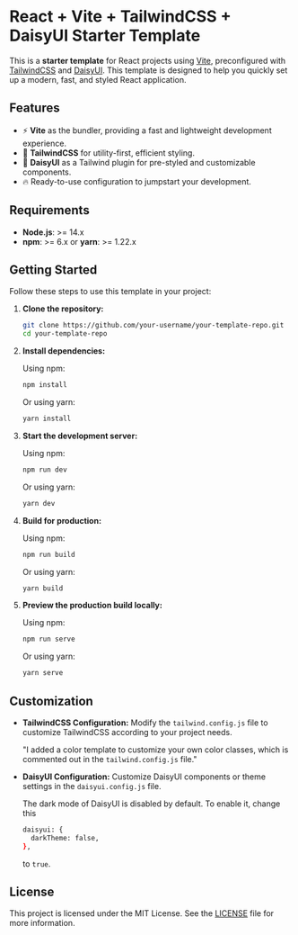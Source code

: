 # React + Vite + TailwindCSS + DaisyUI Starter Template

This is a **starter template** for React projects using [Vite](https://vitejs.dev/), preconfigured with [TailwindCSS](https://tailwindcss.com/) and [DaisyUI](https://daisyui.com/). This template is designed to help you quickly set up a modern, fast, and styled React application.

## Features

- ⚡️ **Vite** as the bundler, providing a fast and lightweight development experience.
- 🎨 **TailwindCSS** for utility-first, efficient styling.
- 🌼 **DaisyUI** as a Tailwind plugin for pre-styled and customizable components.
- 🔥 Ready-to-use configuration to jumpstart your development.

## Requirements

- **Node.js**: >= 14.x
- **npm**: >= 6.x or **yarn**: >= 1.22.x

## Getting Started

Follow these steps to use this template in your project:

1. **Clone the repository:**

   ```bash
   git clone https://github.com/your-username/your-template-repo.git
   cd your-template-repo
   ```

2. **Install dependencies:**

    Using npm:
    
    ```bash
    npm install
    ```
    
    Or using yarn:
    
    ```bash
    yarn install
    ```

3. **Start the development server:**

    Using npm:
    
    ```bash
    npm run dev
    ```
    
    Or using yarn:
    
    ```bash
    yarn dev
    ```

4. **Build for production:**

    Using npm:
    
    ```bash
    npm run build
    ```
    
    Or using yarn:
    
    ```bash
    yarn build
    ```

5. **Preview the production build locally:**

    Using npm:
    
    ```bash
    npm run serve
    ```
    
    Or using yarn:
    
    ```bash
    yarn serve
    ```

## Customization

- **TailwindCSS Configuration:** Modify the `tailwind.config.js` file to customize TailwindCSS according to your project needs.

    "I added a color template to customize your own color classes, which is commented out in the `tailwind.config.js` file."
    
- **DaisyUI Configuration:** Customize DaisyUI components or theme settings in the `daisyui.config.js` file.

    The dark mode of DaisyUI is disabled by default. To enable it, change this
    ```bash
    daisyui: {
      darkTheme: false,
    },
    ```
    
    to `true`.

## License

This project is licensed under the MIT License. See the [LICENSE](./LICENSE) file for more information.